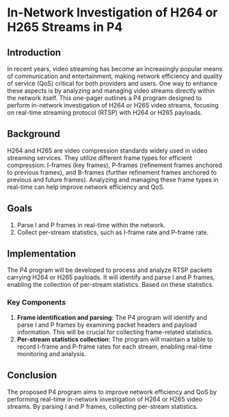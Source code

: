 # In-Network Investigation of H264 or H265 Streams in P4

## Introduction
In recent years, video streaming has become an increasingly popular means of communication and entertainment, making network efficiency and quality of service (QoS) critical for both providers and users. One way to enhance these aspects is by analyzing and managing video streams directly within the network itself. This one-pager outlines a P4 program designed to perform in-network investigation of H264 or H265 video streams, focusing on real-time streaming protocol (RTSP) with H264 or H265 payloads.

## Background
H264 and H265 are video compression standards widely used in video streaming services. They utilize different frame types for efficient compression: I-frames (key frames), P-frames (refinement frames anchored to previous frames), and B-frames (further refinement frames anchored to previous and future frames). Analyzing and managing these frame types in real-time can help improve network efficiency and QoS.

## Goals
1. Parse I and P frames in real-time within the network.
2. Collect per-stream statistics, such as I-frame rate and P-frame rate.

## Implementation
The P4 program will be developed to process and analyze RTSP packets carrying H264 or H265 payloads. It will identify and parse I and P frames, enabling the collection of per-stream statistics. Based on these statistics.

### Key Components
1. **Frame identification and parsing**: The P4 program will identify and parse I and P frames by examining packet headers and payload information. This will be crucial for collecting frame-related statistics.
2. **Per-stream statistics collection**: The program will maintain a table to record I-frame and P-frame rates for each stream, enabling real-time monitoring and analysis.

## Conclusion
The proposed P4 program aims to improve network efficiency and QoS by performing real-time in-network investigation of H264 or H265 video streams. By parsing I and P frames, collecting per-stream statistics.
